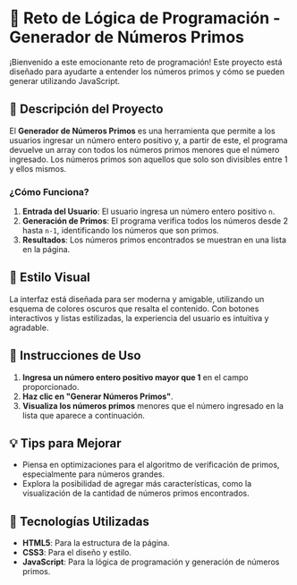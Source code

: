 # 🧠 Reto de Lógica de Programación - Generador de Números Primos

¡Bienvenido a este emocionante reto de programación! Este proyecto está diseñado para ayudarte a entender los números primos y cómo se pueden generar utilizando JavaScript. 

## 🚀 Descripción del Proyecto

El **Generador de Números Primos** es una herramienta que permite a los usuarios ingresar un número entero positivo y, a partir de este, el programa devuelve un array con todos los números primos menores que el número ingresado. Los números primos son aquellos que solo son divisibles entre 1 y ellos mismos.

### ¿Cómo Funciona?

1. **Entrada del Usuario**: El usuario ingresa un número entero positivo `n`.
2. **Generación de Primos**: El programa verifica todos los números desde 2 hasta `n-1`, identificando los números que son primos.
3. **Resultados**: Los números primos encontrados se muestran en una lista en la página.

## 🎨 Estilo Visual

La interfaz está diseñada para ser moderna y amigable, utilizando un esquema de colores oscuros que resalta el contenido. Con botones interactivos y listas estilizadas, la experiencia del usuario es intuitiva y agradable.

## 🔧 Instrucciones de Uso

1. **Ingresa un número entero positivo mayor que 1** en el campo proporcionado.
2. **Haz clic en "Generar Números Primos"**.
3. **Visualiza los números primos** menores que el número ingresado en la lista que aparece a continuación.

## 💡 Tips para Mejorar

- Piensa en optimizaciones para el algoritmo de verificación de primos, especialmente para números grandes.
- Explora la posibilidad de agregar más características, como la visualización de la cantidad de números primos encontrados.

## 📄 Tecnologías Utilizadas

- **HTML5**: Para la estructura de la página.
- **CSS3**: Para el diseño y estilo.
- **JavaScript**: Para la lógica de programación y generación de números primos.